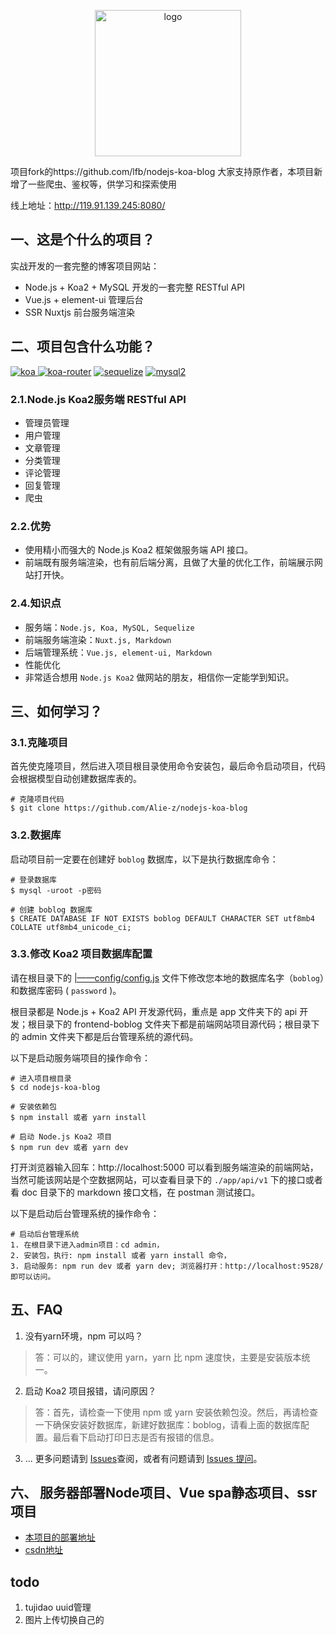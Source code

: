 <p align="center"><a href="http://www.boblog.com" target="_blank" rel="noopener noreferrer"><img width="234" src="https://mbs1.bdstatic.com/searchbox/mappconsole/image/20221026/cd3f97e0-eb66-4d64-a986-3939bb5e09ef.png" alt="logo"></a></p>

项目fork的https://github.com/lfb/nodejs-koa-blog
大家支持原作者，本项目新增了一些爬虫、鉴权等，供学习和探索使用

线上地址：http://119.91.139.245:8080/

## 一、这是个什么的项目？
实战开发的一套完整的博客项目网站：
- Node.js + Koa2 + MySQL 开发的一套完整 RESTful API
- Vue.js + element-ui 管理后台
- SSR Nuxtjs 前台服务端渲染


## 二、项目包含什么功能？

[![koa](https://img.shields.io/badge/koa-%5E2.7.0-brightgreen.svg) ](https://www.npmjs.com/package/koa)
[![koa-router](https://img.shields.io/badge/koa--router-%5E7.4.0-brightgreen.svg)](https://www.npmjs.com/package/koa-router)
[![sequelize](https://img.shields.io/badge/sequelize-%5E5.6.1-brightgreen.svg)](https://www.npmjs.com/package/sequelize)
[![mysql2](https://img.shields.io/badge/mysql2-%5E1.6.5-brightgreen.svg)](https://www.npmjs.com/package/mysql2)

### 2.1.Node.js Koa2服务端 RESTful API
- 管理员管理
- 用户管理
- 文章管理
- 分类管理
- 评论管理
- 回复管理
- 爬虫

### 2.2.优势
- 使用精小而强大的 Node.js Koa2 框架做服务端 API 接口。
- 前端既有服务端渲染，也有前后端分离，且做了大量的优化工作，前端展示网站打开快。

### 2.4.知识点
- 服务端：`Node.js, Koa, MySQL, Sequelize`
- 前端服务端渲染：`Nuxt.js, Markdown`
- 后端管理系统：`Vue.js, element-ui, Markdown`
- 性能优化
- 非常适合想用 `Node.js Koa2` 做网站的朋友，相信你一定能学到知识。

## 三、如何学习？
### 3.1.克隆项目
首先使克隆项目，然后进入项目根目录使用命令安装包，最后命令启动项目，代码会根据模型自动创建数据库表的。
```
# 克隆项目代码
$ git clone https://github.com/Alie-z/nodejs-koa-blog
```

### 3.2.数据库
启动项目前一定要在创建好 `boblog` 数据库，以下是执行数据库命令：
```
# 登录数据库
$ mysql -uroot -p密码

# 创建 boblog 数据库
$ CREATE DATABASE IF NOT EXISTS boblog DEFAULT CHARACTER SET utf8mb4 COLLATE utf8mb4_unicode_ci;
```

### 3.3.修改 Koa2 项目数据库配置
请在根目录下的 [|——config/config.js](https://github.com/LFB/nodejs-koa-blog/blob/master/config/config.js) 文件下修改您本地的数据库名字（`boblog`）和数据库密码 ( `password` )。

根目录都是 Node.js + Koa2 API 开发源代码，重点是 app 文件夹下的 api 开发；根目录下的 frontend-boblog 文件夹下都是前端网站项目源代码；根目录下的 admin 文件夹下都是后台管理系统的源代码。

以下是启动服务端项目的操作命令：
```
# 进入项目根目录
$ cd nodejs-koa-blog

# 安装依赖包
$ npm install 或者 yarn install

# 启动 Node.js Koa2 项目
$ npm run dev 或者 yarn dev
```

打开浏览器输入回车：http://localhost:5000 可以看到服务端渲染的前端网站，当然可能该网站是个空数据网站，可以查看目录下的 `./app/api/v1` 下的接口或者看 doc 目录下的 markdown 接口文档，在 postman 测试接口。


以下是启动后台管理系统的操作命令：
```
# 启动后台管理系统
1. 在根目录下进入admin项目：cd admin，
2. 安装包，执行: npm install 或者 yarn install 命令，
3. 启动服务: npm run dev 或者 yarn dev; 浏览器打开：http://localhost:9528/ 即可以访问。
```

## 五、FAQ
1. 没有yarn环境，npm 可以吗？
> 答：可以的，建议使用 yarn，yarn 比 npm 速度快，主要是安装版本统一。

2. 启动 Koa2 项目报错，请问原因？
> 答：首先，请检查一下使用 npm 或 yarn 安装依赖包没。然后，再请检查一下确保安装好数据库，新建好数据库：boblog，请看上面的数据库配置。最后看下启动打印日志是否有报错的信息。
3. ... 更多问题请到 [Issues](https://github.com/lfb/nodejs-koa-blog/issues)查阅，或者有问题请到 [Issues 提问](https://github.com/lfb/nodejs-koa-blog/issues/new)。

## 六、 服务器部署Node项目、Vue spa静态项目、ssr项目
- [本项目的部署地址](http://119.91.139.245:8080/article?id=1)
- [csdn地址](http://t.csdn.cn/XlApC)

## todo
1. tujidao uuid管理
2. 图片上传切换自己的

